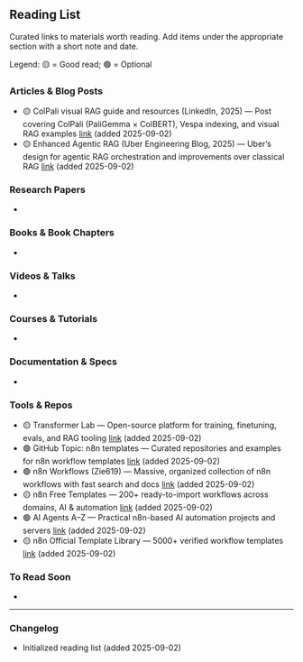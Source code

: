 ## Reading List

Curated links to materials worth reading. Add items under the appropriate section with a short note and date.

Legend: 🟡 = Good read; 🟢 = Optional

### Articles & Blog Posts
- 🟡 ColPali visual RAG guide and resources (LinkedIn, 2025) — Post covering ColPali (PaliGemma × ColBERT), Vespa indexing, and visual RAG examples [link](https://www.linkedin.com/posts/shantanuladhwe_this-is-the-best-place-to-learn-advanced-activity-7367779423221174272-RxEy?utm_source=social_share_send&utm_medium=member_desktop_web&rcm=ACoAAC-qZCEBPVFJCaeaRF_thmCiM1ol1oVc7dA) (added 2025-09-02)
- 🟡 Enhanced Agentic RAG (Uber Engineering Blog, 2025) — Uber’s design for agentic RAG orchestration and improvements over classical RAG [link](https://www.uber.com/en-DE/blog/enhanced-agentic-rag/) (added 2025-09-02)

### Research Papers
- 

### Books & Book Chapters
- 

### Videos & Talks
- 

### Courses & Tutorials
- 

### Documentation & Specs
- 

### Tools & Repos
- 🟡 Transformer Lab — Open-source platform for training, finetuning, evals, and RAG tooling [link](https://transformerlab.ai/) (added 2025-09-02)
- 🟢 GitHub Topic: n8n templates — Curated repositories and examples for n8n workflow templates [link](https://github.com/topics/n8n-template) (added 2025-09-02)
- 🟢 n8n Workflows (Zie619) — Massive, organized collection of n8n workflows with fast search and docs [link](https://github.com/Zie619/n8n-workflows.git) (added 2025-09-02)
- 🟡 n8n Free Templates — 200+ ready-to-import workflows across domains, AI & automation [link](https://github.com/wassupjay/n8n-free-templates) (added 2025-09-02)
- 🟢 AI Agents A–Z — Practical n8n-based AI automation projects and servers [link](https://github.com/gyoridavid/ai_agents_az) (added 2025-09-02)
- 🟡 n8n Official Template Library — 5000+ verified workflow templates [link](https://n8n.io/workflows/) (added 2025-09-02)

### To Read Soon
- 

---

### Changelog
- Initialized reading list (added 2025-09-02)
